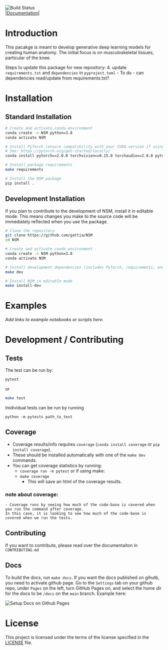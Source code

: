 ![Build Status](https://github.com/gattia/NSM/actions/workflows/build-test.yml/badge.svg?branch=main)<br>
|[Documentation](http://anthonygattiphd.com/NSM/)|



# Introduction

This pacakge is meant to develop generative deep learning models for creating human anatomy. The initial focus is on musculoskeletal tissues, particular of the knee. 

Steps to update this package for new repository: 
4. update `requirements.txt` and `dependencies` in `pyproject.toml`
     - To do - can dependencies read/update from requirements.txt?


# Installation

## Standard Installation

```bash
# Create and activate conda environment
conda create -n NSM python=3.8
conda activate NSM

# Install PyTorch (ensure compatibility with your CUDA version if using GPU)
# See: https://pytorch.org/get-started/locally/
conda install pytorch==2.0.0 torchvision==0.15.0 torchaudio==2.0.0 pytorch-cuda=11.7 -c pytorch -c nvidia

# Install package requirements
make requirements

# Install the NSM package
pip install .
```

## Development Installation
If you plan to contribute to the development of NSM, install it in editable mode. This means changes you make to the source code will be immediately reflected when you use the package.

```bash
# Clone the repository
git clone https://github.com/gattia/NSM
cd NSM

# Create and activate conda environment
conda create -n NSM python=3.8
conda activate NSM

# Install development dependencies (includes PyTorch, requirements, and dev tools)
make dev

# Install NSM in editable mode
make install-dev
```

# Examples

*Add links to example notebooks or scripts here.*

# Development / Contributing

## Tests
The test can be run by: 

```bash
pytest
```

or 
```bash
make test
```

Inidividual tests can be run by running 

```
python -m pytests path_to_test
```

## Coverage
- Coverage results/info requires `coverage` (`conda install coverage` or `pip install coverage`).
- These should be installed automatically with one of the  `make dev` commands.
- You can get coverage statistics by running: 
    - `coverage run -m pytest`
    or if using make: 
    - `make coverage`
        - This will save an html of the coverage results. 

### note about coverage:
    - Coverage runs by seeing how much of the code-base is covered when you run the command after coverage. 
    In this case, it is looking to see how much of the code-base is covered when we run the tests. 

## Contributing
If you want to contribute, please read over the documentaiton in `CONTRIBUTING.md`

## Docs
To build the docs, run `make docs`. If you want the docs published on gihutb, you need to activate github page.
Go to the `Settings` tab on your github repo, under `Pages` on the left, turn GitHub Pages on, and select the
home dir for the docs to be `/docs` on the `main` branch. Example here:  

![Setup Docs on Github Pages](media/setting_up_docs_automatically.png)


# License

This project is licensed under the terms of the license specified in the [LICENSE](LICENSE) file.
